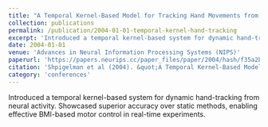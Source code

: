 ```yaml
---
title: "A Temporal Kernel-Based Model for Tracking Hand Movements from Neural Activities"
collection: publications
permalink: /publication/2004-01-01-temporal-kernel-hand-tracking
excerpt: 'Introduced a temporal kernel-based system for dynamic hand-tracking from neural activity. Showcased superior accuracy over static methods, enabling effective BMI-based motor control in real-time experiments.'
date: 2004-01-01
venue: 'Advances in Neural Information Processing Systems (NIPS)'
paperurl: 'https://papers.neurips.cc/paper_files/paper/2004/hash/f35a2bc72dfdc2aae569a0c7370bd7f5-Abstract.html'
citation: 'Shpigelman et al (2004). &quot;A Temporal Kernel-Based Model for Tracking Hand Movements from Neural Activities.&quot; <i>Advances in Neural Information Processing Systems</i>.'
category: 'conferences'
---
```

Introduced a temporal kernel-based system for dynamic hand-tracking from neural activity. Showcased superior accuracy over static methods, enabling effective BMI-based motor control in real-time experiments.

